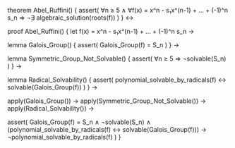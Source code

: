 theorem Abel_Ruffini() {
  assert(
    ∀n ≥ 5 ∧ ∀f(x) = x^n - s₁x^(n-1) + ... + (-1)^n s_n ⇒
    ¬∃ algebraic_solution(roots(f))
  )
} ↔

proof Abel_Ruffini() {
  let f(x) = x^n - s₁x^(n-1) + ... + (-1)^n s_n →
  
  lemma Galois_Group() {
    assert(
      Galois_Group(f) = S_n
    )
  } →
  
  lemma Symmetric_Group_Not_Solvable() {
    assert(
      ∀n ≥ 5 ⇒ ¬solvable(S_n)
    )
  } →
  
  lemma Radical_Solvability() {
    assert(
      polynomial_solvable_by_radicals(f) ↔ solvable(Galois_Group(f))
    )
  } →
  
  apply(Galois_Group()) →
  apply(Symmetric_Group_Not_Solvable()) →
  apply(Radical_Solvability()) →
  
  assert(
    Galois_Group(f) = S_n ∧ ¬solvable(S_n) ∧
    (polynomial_solvable_by_radicals(f) ↔ solvable(Galois_Group(f))) →
    ¬polynomial_solvable_by_radicals(f)
  )
}